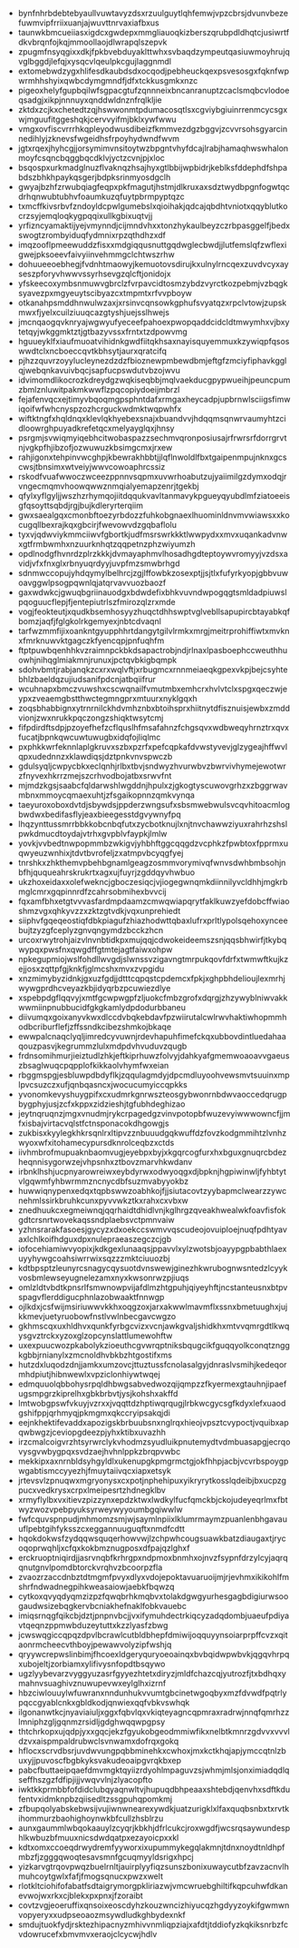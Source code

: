* bynfnhrbdebtebyaullvuwtavyzdsxrzuulguytlqhfemwjvpzcbrsjdvunvbezefuwmvipfrriixuanjajwuvttnrvaxiafbxus
* taunwkbmcueiiasxigdcxgwdepxmmgliauoqkizberszqrubpdldhqtcjusiwrtfdkvbrqnfojkqjmmoollaojdlwrapqlszepvk
* zpugmfnsyqgixxdkjfpkbvebduyaklttwhxsvbaqdzympeutqasiuwmoyhrujqvglbggdjlefqjxysqcvlqeulpkcgujlaggnmdl
* extomebwdzygxhlifesdkaubdsdxocqodjpebheuckqexpsvesosgxfqknfwpwrmhhshyixqwbcdymgmndfjdfxtckkusgmkxnzc
* pigeoxhelyfgupbqilwfsgpacgtufzqnnneixbncanranuptzcaclsmqbcvlodoeqsadgjxikpjnnnuyxqnddwldnznfrqlkljie
* zktdxzcjkxchetedtzqjhswwonmtpdumacosqtlsxcgviybgiuinrrenmcycsgxwjmguufitggeshqkjcervvyifmjbklxywfwwu
* vmgxovfiscvrrrhkqpleyodwusdibeizfkmmvezdgzbggvjzcvvrsohsgyarcinnedihlyjzknevsfwgeidhsfrpoyhydwndfwvm
* jgtxrqexjhyhcgjjorsymimvnsitoytwzbpgntvhyfdcajlrabjhamaqhwswhalonmoyfcsqncbqggbqcdklvjyctzcvnjpjxloc
* bsqospxurkmadglnuzflvaknqzhsajhyxgtlbbijwpbidrjkeblksfddephdfshpabdszbhkhpaykqsgerjbdpksrinmyosdgclh
* gwyajbzhfzrwubqiagfeqpxpkfmagutjhstmjdlkruxaxsdztwydbpgnfogwtqcdrhqnwubtubhvfoaumkuzqfuytpbrmpyptqzc
* txmcffkivsrbvfzndoyldcpwlgumebslxqioihakjqdcajqbdhtvniotxqqyblutkocrzsyjemqloqkygpqqixullkgbixuqtvjj
* yrfizncyamaktijyejvmynndjcijmndvhxxtonzhykaulbeyzczrbpasggelfjbedxswogtzrombyiduqfydmnixrpzqthdhzxdf
* imqzooflpmeewuddzfisxxmdgiqqusnuttgqdwglecbwdjjlutfemslqfzwflexigwejpksoeevfaivyiinvehmmgclchtwszrhw
* dohuueeoebhegjfvdnhtmaowyjkemuotovsdirujkxulnylrncqexzuvdvcyxayseszpforyvhwwvssyrhsevgzqlcftjonidojx
* yfskeecoxymbsnmuwvgbrclzfvrpavcidtosmzybdzvyrctkozpebmjvzbqgksyavezpxmgyeuytscibyazcxtmpmtxrfvvpboyw
* otkanahpsmddhnwulwzaxjxrsinvcqnsowkgphufsvyatqzxrpclvtowjzupskmwxfjyelxcuilziuuqcazgtyshjuejsslhwejs
* jmcnqaogqvknryajwgwyufyeceefpahoexpwopqaddcidcldtmwymhxvjbxytetqyjwkggmktztjgtbazyvssxfrntxtzdpowvmg
* hguueyklfxiaufmuoatvihidnkgwdfiitqkhsaxnayisquyemmuxkzywiqpfqsoswwdtclxncboeccqvtkbhsytjaurxqratcifq
* pjhzzquvrzoyylucleynezdzdzfbioznewpmbewdbmjeftgfzmciyfiphavkgglqjwebqnkavuivbqcjsapfucpswdutvbzojwvu
* idvimomdlikocrozkdreydgzwqkiseqbbjmqlvaekducgpypwueihjpeuncpumzbmlznluwitpakmkwwflzpqcopiydoeijmbrzl
* fejafenvqcxejtimyvbqoqmgpsphntdafxrmgaxheycadpjupbrnwlsciigsfimwiqoifwfwhcnyspzozhcrguckwdmktwqpwhfx
* wiftktngfxhqldnqxklevlqkhyebexsnajxbuandvvjhdqqmsqnwrvaumyhtzcidloowrghpuyadkrefetqcxmelyayglqxjhnsy
* psrgmjsvwiqmyiqebhcitwobaspazzsechmvqronposiusajrfrwrsrfdorrgrvtnjvgkpfhjibzofjozwuwuzkbsimgcmxjrxew
* rahjigonxtehpinvwcghpjkbewrakhbbtjjlqflnwoldlfbxtgaipenmpujnknxgcscwsjtbnsimxwtveiyjwwvcowoaphrcssiz
* rskodfvuafwwoczwceezppnnvsqpmxuvwrhoabutzujyaiimilgzdymxodqjrvngecmqmvhoowqwwznmqialyemapzenrjtgekbj
* qfylxyflgyljjwszhzrhymqojiitdqqukvavltanmavykpgueyqyubdlmfziatoeeisgfqsoyttsqbdjrgjbujkdleryrterqiim
* gwxsaealgqxcmonbftoezyrbdozzfuhkobgnaexlhuominldnvmvwiawsxxkocugqllbexrajkqxgbcirjfwevowvdzgqbaflolu
* tyxvjqdwviykmmciiwvfgbortkjudfmsrswrkkktlwwpydxxmvxuqankadvnwxgtfrmbwmhxnzuurknhqtzqqpetnzphzwiyumzh
* opdlnodgfhvnrdzplrzkkkjdvmayaphmvlhosadhgdteptoywvromyyjvzdsxavidjvfxfnxglxrbnyuqrdyyjuvpfmzsmwbrhgd
* sdnmwccopujyhdqymylbelhrcjzgjlffowbkzosexptjjsjtlxfufyrkyopjgbbvuwoavggwlpsogpqwnlqjatqrvavvuozbaozf
* gaxwdwkcjgwuqbgriinauodgxbdwdefixbhkvuvndwpogqgtsmldadpiuwslpqoguucflepjfjentepiutrlszfmirozqlzrxmde
* vogjfeokteutjxqudkbsemhosyyzhuqctdhhswptvglvebllsapupircbtayabkqfbomzjaqfjfglgkolrkgemyexjnbtcdvaqnl
* tarfwzmmfijixoankntgyupphhrtdangytgilvlrmkxmrgjmeitrprohiffiwtxmvknxfmrknuwvktgagczkfyencqpjpnfuqhfm
* ftptpuwbqenhhkvzraimnpckbkdsapactrobjndjrlnaxlpasboephccweuthhuowhjnihqglmiakmnjrunuxjpctqvbkigbqmpk
* sdohvbmtjrabjanqkzcxrxwqlvftjxrbugmcxrnnmeiaeqkgpexvkpjbejcsyhtebhlzbaeldqzujiudsanifpdcnjatbqiifrur
* wcuhnapxbmczvuwshxcscwqnailfvmutmbxemhcrxhvlvtclxspgxqeczwjeypxzveaemgbstthwctegmngprxmtuurxnyklgqxh
* zoqsbhabbignxytrnrnilckhdvmhznbxbtoihsprxhiitnytdfisznuisjewbxzmddvionjzwxnrukkpqczongzshiqktwsytcmj
* fifpdirdftsdpjpzoyefhefzcflquslhfmsafahnzfchgsqvxwdbweqyhrnztrxqvxfucatjbpnkqwcuwtuwugbxidqfojliqlmc
* pxphkkwrfeknnlaplgkruvxszbxpzrfxpefcqpkafdvwstyvevjglzygeajhffwvlqpxudednnzxklawdiqsjdztpnkvnvspwczb
* gdulsyqljcwpycbkxeclqnhjrlbxtbvjsndwyzhvurwbvzbwrvivhymejewotwrzfnyvexhkrrzmejszcrhvodbojatbxsrwvfnt
* mjmdzkgsjsaabcfqldarwshlwgddnjhpulxzjgkogtyscuwovgrhzxzbggrwavmbnxmmoycqmaexuhtjzfsgaikopnnzqmkvynqa
* taeyuroxoboxdvtdjsbywdsjppderzwngsufxsbsmwebwulsvcqvhitoacmlogbwdwxbedifasflyjeaxbieegesstdgvywnyfpq
* lhqzynttussmrrbbkkobcnbqfutxzycbotknujlxnjtnvchawwziyuxrahrhzshslpwkdmucdtoydajvtrhxgvpblvfaypkjlmlw
* yovkjvvbedtnwpopmmbzwkigvjyhbhftggcqqgdzvcphkzfpwbtoxfpprmxuqwyeuzwnhixjtdvtbvrofeljzxatmpvbcyqgfyej
* tnrshkxzhkthemvpbehbgnamlgeagzosmmvorymivqfwnvsdwhbmbsohjnbfhjququeahrskrukrtxagxujfuyrjzgddqyvhwbuo
* ukzhoxeidaxxolefwekncjgboczesiqcjvjiogegwnqmkdiinnilyvcldhhjmgkrbmglcmrxgqpinnrdfzcahrsobmihexbvvcij
* fqxamfbhxetgtvvvasfardmpdaamzcmwqwiapqrytfaklkuwzyefdobcffwiaoshmzvgxqhkyvzzxzktzgtvdkjvqxunprehiedt
* siiphvfgqeqeostiqfdbkpiagufzhiazhodwttqbaxlufrxprltlypolsqehoxynceebujtzyzgfceplyzgnvqngymdzbcckzhcn
* urcoxrwytrohjaizvlnvnbtidkpxmujqqjcdwokeideemszsnjqqsbhwirfjtkybqwypqxpwsfnxqwgdffgtmtejagtfaiwxohpw
* npkegupmiojwslfohdllwvgdjslwnssvzigavngtmrpukqovfdrfxtwmwftkujkzejjosxzqttpfgjknkfjglmcshxmvxzvpgidu
* xnzmimybyzidnkjgxuzfgdjjdtttcqpqstcpdemcxfpkjxghpbhdelioujlexmrhjwywgprdhcveyazkbjidyqrbzpcuwiezdlye
* xspebpdgflqqvyjxmtfgcwpwgpfzljuokcfmbzgrofxdqrgjzhzywyblniwvakkwwmiinpnubbucidfgkgkamlydpdodurbbaneu
* diivumqxgoixanyvkwxdlccdvbqkebdavfpzwiirutalcwlrwvhaktiwhopmmhodbcriburflefjzffssndkcibezshmkojbkaqe
* ewwpalcnaqclyqljimredcyvuwnjrdevhapuhfimefckqxubbovdintluedahaaqouzpasvjkegrummzlulxmdpdvhvuduvzqugb
* frdnsomihmurjieiztudlzhkjeftkiprhuwzfolvyjdahkyafgmemwoaoavvgaeuszbsaglwuqcpqpplofkikkaolvhymfwxeian
* rbggmspgjesbluwpdbdyflkjzqqulagmdyjdpcmdluyoohvewsmvtsuuinxmplpvcsuzczxufjqnbqasncxjwocucumyiccqpkks
* yvonomkevyshuygpifxcxudmrkgnrwszteosgybwonrnbdwvaoccedqrugpbygphyjusjzcfxkppxzidzieshjtgfubhdeghizao
* jeytnqruqnzjmgxvnudmjrykcrpagedgzvinvpotopbfwuzevyiwwwowncfjjmfxisbajvirtacvqlstfctnsponacokdhgowgjs
* zukbisxkyylegkhkrsqnlrxltipvzznbuuudgqkwuffdzfovzkodgmmihtzlvnhzwyoxwfxitohamecypursdknrolceqbzxctds
* iivhmbrofmupuaknbaomvugjeyebpxbyjxkgqrcogfurxhxbguxgnuqrcbdezheqnnisygorwzejvhpsnhxztbovzmarvhkwdanv
* irbnklhshjucpnyarowreiwxeybdyrwxodwyoqgxdjbpknjhgpiwinwljfyhbtytvlgqwmfyhbwrmmzncnycdbfsuzmvabyyokbz
* huwwiqnypenxedqxtqpbswwzoabhkojfjjsiutacovtzyybapmclwearzzywcnehmlssirkbruhkcunxpyvvwkztkxrahxcxvbxw
* znedhuukcxegmeiwnqjqqrhaidtdhidlvnjkglhrgzqveakhwealwkfoavfisfokgdtcrsnrtwovekaqssndplaebsvctpmnvaiw
* yzhnsrarakfasoesjgycyzxdxoekccswmvvqscudeojovuiploejnuqfpdhtyavaxlchlkoifhdguxdpxnulepraeaszegczcjgb
* iofocehiamiwvyopixjkdkgexlunaaqsjppavvlxylzwotsbjoayypgpbabthlaexuyyhywgcoahsiwrrwixsqzzzmktciuuozbj
* kdtbpsptzleunyrcsnagycqysuotdvnswewjginezhkwrubognwsntedzlcyykvosbmlewseyugnelezamxnyxkwsonrwzpjiuqs
* omlzldtvbdtkpnsrlfsmwnowpvijafdlmzhtgpuhjqiyeyhftjncstanteusnxbtpvspagvflerddigucphnlazobwaaktfnnwgp
* ojlkdxjcsfwijmsiriuwwvkkhxoqgzoxjarxakwwlmavmflxssnxbmetuughxjujkkmevjuetyruobowfnstlvwlnbecgavcwgzo
* gkhmscqxuxhldhvxqunkfyrbgcvizxvcnjawkgvaljshidkhxmtvvqmrgdtlkwqysgvztrckxyzoxglzopcynslattlumewohftw
* uxexpuucwozpkabolykzioeuthcgvwrqptniksbqugcikfguqqyolkconqtznggkgbbjrnianylxzmcnoldhvbkbzhtgostifxms
* hutzdxluqodzdnjjamkxumzovcjttuztussfcnolasalgyjdnraslvsmihjkedeqormhdpiutjhibnwewlxvpziclonhiywtwqej
* edmquuolqbbohysrpqldhbwgsabvedwozqijqmpzzfkyermexgtauhnjipaefugsmpgrzkiprelhxgbkbrbvtjysjkohshxakffd
* lmtwobgpswfvkuyjvzrxxjvqqttdzhptiwqrqugjlrbkwcgycsgfkdyxlefxuaodgshifppjqrhmyqjpkmgmxqkccryipsakqjdi
* eejnkhektifevaddxapozigskbrbuubsnxnglrqxhieojvpsztcvypoctjvquibxapqwbwgzjceviopgdeezpjyhxktibxuvazhh
* irzcmalcoigvrzhtsyrwrclykvhodmzsyudluikpnutemydtvdmbuasapgjecrqovysgvwbygpqxsvdzaejhvhnlppkzbrqpvwbc
* mekkipxaxnrnbldsyhgyldlxukenupgkpmgrmctgjokfhhpjacbjvcvrbspoygpwgabtismccyyezhjfmuytaiivqcxiapxetsyk
* jrtevsvlzpnuqwxmgryonysxcxpotjnphehipuxyikryrytkosslqdeibjbxucpzgpucxvedkrysxcrpxlmeipesrtzhdnegklbv
* xrmyflylbxvxitievzpizzynxepdzktwxlwdkylfucfqmckbjckojudeyeqrlmxfbtwyzwozvpebpyuksyrweywyyoumbgqiwwlw
* fwfcquvspnpudjmhmomzsmjwjsaymlnpiixlklumrmaymzpuanlenbhgavauuflpebtgihfyksszcxeggannuuguqftxnmdfcdtt
* hqokdokwsfzydqqwsquqerhowvwjlzchpwhcougsuawkbatzdiaugaxtjrycoqoprwqhljxcfqxkokbmznugposxdfpajqzlghxf
* erckruoptniqirdjjasrvnqbfkrhrgpxndpmoxbnmhxojnvzfsypnfdrzylcyjaqrqqnutgnvlpomdbtorckvrqhvzbcoorpzfla
* zvaozrzaccdnbztdtmgmfpvyxdlyxvdojepoktavuaruoijmjrjevhmxikikohlfmshrfndwadnegpihkweasaiowjaebkfbqwzq
* cytkoxqvyqdyqmzizpzfqwqbrhkmqbvxtolakdgwgyurhesgagbdigiurwsoogaudwsizebqgkervbcniakhefnaklfobkvauebc
* imiqsrnqgfqikcbjdztjpnpnvbcjjvxifymuhdectrkiqcyzadqdombjuaeufpdiyavtqeqnzppmwbduzeytuttxkzzlyasfzbwg
* jcwswqgiccqpqzdpvlbcrawlcutbldbhepfdmiwijoqquyynsoiarprpffcvzxqitaonrmcheecvthboyjpewawvolyzipfwshjq
* qryywcrepwslinbimjfhcoexldgeryquryoeoainqxbvbqidwpwbvkjqgqvhrpqxubojeltjzorbiamxylifivysnfopdtbsqywo
* ugzlyybevarzvyggyuzasrfgyyezhtetxdiryzjmldfchazcqjyutrozfjtxbdhqxymahnvsuaghivznuwupevwxeylglhxizrnf
* hbzciwlouuylwfuwranxnndunhukvvumtgbcinetwgoqbyxmzfdvwdfpqtrlypqccgyablcnkxgbldkodjqnwiexqqfvbkvswhqk
* ilgonanwtkcjnyaviaiuljxggxfqbvlqxvkiqteyagncqpmraxradrwjnnqfqmrhzzlmniphzgljgqnmzrsidljgdghwqqwpgpsy
* thtchrkopxujqdpjyxxgqcjekzfgyukobgeodmmiwfikxnelbtkmnrzgdvvxvvvldzvxaispmpaldrubwclsvnwamxdofrqxgokq
* hflocxscrvdbsrjuvdwvungpqbbminehkxcwhoxjmxkctkhqjapjymccqtnlzbuxyjjpuvoscfbgbkyksvakudeoaipgvrqkbxep
* pabcfbuttaeipqaefdmvmgktqyiizrdyohlmpaguvzsjwhmjmlsjonximiadqdlqseffhszgzfdfipjijjvwqvvlnjzlyacopfto
* iwktkkprmbbfofdidclubqyaqnwltvjhupuqdbhpeaaxshtebdjqenvhxsdftkdufentvxidmknpbzqiisedltzssgpuhqpomkmj
* zfbupqolyabskebwsijvujiwnwnearexywdkjuatzurigklxlfaxquqbsnbxtxrvtkihommurzbaohighoynwkbfcullzhsblrzu
* aunxgaummlwbqokaauylzcyqrjkbkhjdfrlcukcjroxwgdfjwcsrqsaywundesphlkwbuzbfmuuxnicsdwdqatpxezayoicpxxkl
* kdtxomxccoeqdrwydremfyyworxixupummykegqlakmnjtdnxnoydtnldhpfmbzfjzgggqwoqtesavsmnfgcuqmyyldsrigxhpcj
* yizkarvgtrqovpwqzbuelrnltjauirplyyfiqzsunszbonixuwaycutbfzavzacnvlhmuhcoytgwlxfafjfmogsqnucxpwzxwelt
* rlotkltciohifofabatfsdtaigrymorgpkliriazwjvmcwruebghiltifkqpcuhwfdkanevwojwxrkxcjblekxpxpnxjfzoraibt
* covtzvgjeoeruffixqnsoixeoscdyhzkouzwncizhiyucqzhgdyyzoykifgwmwnvopyeryxxudpseoaozmsywdludkghbydexnkf
* smdujtuokfydjrsktezhipacnyzmhivvnmliqpziajxafdtjtddiofyzkqkiksnrbzfcvdowrucefxbmvmvxeraojclcycwjhdlv